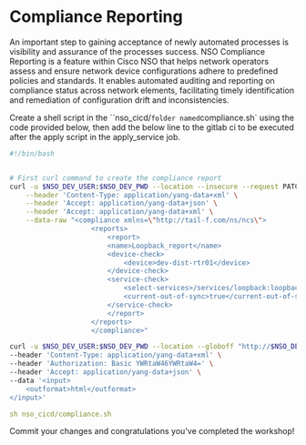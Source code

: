 # Compliance Reporting 


An important step to gaining acceptance of newly automated processes is visibility and assurance of the processes success. NSO Compliance Reporting is a feature within Cisco NSO that helps network operators assess and ensure network device configurations adhere to predefined policies and standards. It enables automated auditing and reporting on compliance status across network elements, facilitating timely identification and remediation of configuration drift and inconsistencies.

Create a shell script in the ``nso_cicd/` folder named `compliance.sh` using the code provided below, then add the below line to the gitlab ci to be executed after the apply script in the apply_service job.
 

```bash
#!/bin/bash


# First curl command to create the compliance report
curl -u $NSO_DEV_USER:$NSO_DEV_PWD --location --insecure --request PATCH "http://$NSO_DEV_IP:8080/restconf/data/tailf-ncs:compliance/" \
    --header 'Content-Type: application/yang-data+xml' \
    --header 'Accept: application/yang-data+json' \
    --header 'Accept: application/yang-data+xml' \
    --data-raw "<compliance xmlns=\"http://tail-f.com/ns/ncs\">
                    <reports>
                        <report>
                        <name>Loopback_report</name>
                        <device-check>
                            <device>dev-dist-rtr01</device>
                        </device-check>
                        <service-check>
                            <select-services>/services/loopback:loopback</select-services>
                            <current-out-of-sync>true</current-out-of-sync>
                        </service-check>
                        </report>
                    </reports>
                    </compliance>"

curl -u $NSO_DEV_USER:$NSO_DEV_PWD --location --globoff "http://$NSO_DEV_IP:8080/restconf/data/tailf-ncs:compliance/reports/report=Loopback_report/run" \
--header 'Content-Type: application/yang-data+xml' \
--header 'Authorization: Basic YWRtaW46YWRtaW4=' \
--header 'Accept: application/yang-data+json' \
--data '<input>
	<outformat>html</outformat>
</input>'
```

```yaml
sh nso_cicd/compliance.sh
```

Commit your changes and congratulations you've completed the workshop!